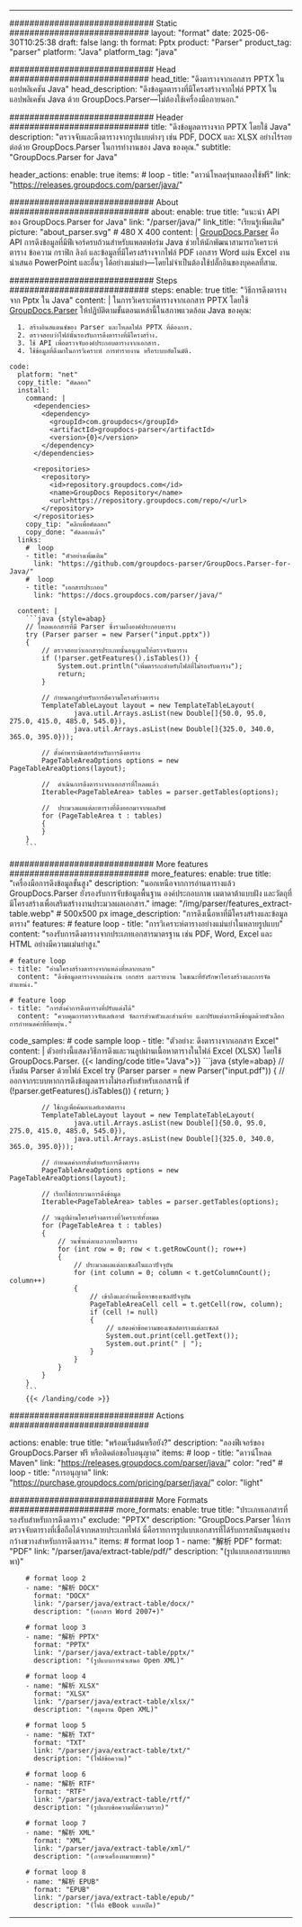 


---
############################# Static ############################
layout: "format"
date:  2025-06-30T10:25:38
draft: false
lang: th
format: Pptx
product: "Parser"
product_tag: "parser"
platform: "Java"
platform_tag: "java"

############################# Head ############################
head_title: "ดึงตารางจากเอกสาร PPTX ในแอปพลิเคชัน Java"
head_description: "ดึงข้อมูลตารางที่มีโครงสร้างจากไฟล์ PPTX ในแอปพลิเคชัน Java ด้วย GroupDocs.Parser—ไม่ต้องใช้เครื่องมือภายนอก."

############################# Header ############################
title: "ดึงข้อมูลตารางจาก PPTX โดยใช้ Java" 
description: "ตรวจจับและดึงตารางจากรูปแบบต่างๆ เช่น PDF, DOCX และ XLSX อย่างไร้รอยต่อด้วย GroupDocs.Parser ในการทำงานของ Java ของคุณ."
subtitle: "GroupDocs.Parser for Java" 

header_actions:
  enable: true
  items:
    #  loop
    - title: "ดาวน์โหลดรุ่นทดลองใช้ฟรี"
      link: "https://releases.groupdocs.com/parser/java/"
      
############################# About ############################
about:
    enable: true
    title: "แนะนำ API ของ GroupDocs.Parser for Java"
    link: "/parser/java/"
    link_title: "เรียนรู้เพิ่มเติม"
    picture: "about_parser.svg" # 480 X 400
    content: |
       [GroupDocs.Parser](/parser/java/) คือ API การดึงข้อมูลที่มีฟีเจอร์ครบถ้วนสำหรับแพลตฟอร์ม Java ช่วยให้นักพัฒนาสามารถวิเคราะห์ตาราง ข้อความ กราฟิก ลิงก์ และข้อมูลที่มีโครงสร้างจากไฟล์ PDF เอกสาร Word แผ่น Excel งานนำเสนอ PowerPoint และอื่นๆ ได้อย่างแม่นยำ—โดยไม่จำเป็นต้องใช้ปลั๊กอินของบุคคลที่สาม.

############################# Steps ############################
steps:
    enable: true
    title: "วิธีการดึงตารางจาก Pptx ใน Java"
    content: |
      ในการวิเคราะห์ตารางจากเอกสาร PPTX โดยใช้ [GroupDocs.Parser](/parser/java/) ให้ปฏิบัติตามขั้นตอนเหล่านี้ในสภาพแวดล้อม Java ของคุณ:
      
      1. สร้างอินสแตนซ์ของ Parser และโหลดไฟล์ PPTX ที่ต้องการ.
      2. ตรวจสอบว่าไฟล์นั้นรองรับการดึงตารางที่มีโครงสร้าง.
      3. ใช้ API เพื่อตรวจจับองค์ประกอบตารางจากเอกสาร.
      4. ใช้ข้อมูลที่ดึงมาในการวิเคราะห์ การทำรายงาน หรือระบบอัตโนมัติ.
   
    code:
      platform: "net"
      copy_title: "คัดลอก"
      install:
        command: |
          <dependencies>
            <dependency>
              <groupId>com.groupdocs</groupId>
              <artifactId>groupdocs-parser</artifactId>
              <version>{0}</version>
            </dependency>
          </dependencies>

          <repositories>
            <repository>
              <id>repository.groupdocs.com</id>
              <name>GroupDocs Repository</name>
              <url>https://repository.groupdocs.com/repo/</url>
            </repository>
          </repositories>
        copy_tip: "คลิกเพื่อคัดลอก"
        copy_done: "คัดลอกแล้ว"
      links:
        #  loop
        - title: "ตัวอย่างเพิ่มเติม"
          link: "https://github.com/groupdocs-parser/GroupDocs.Parser-for-Java/"
        #  loop
        - title: "เอกสารประกอบ"
          link: "https://docs.groupdocs.com/parser/java/"
          
      content: |
        ```java {style=abap}
        // โหลดเอกสารที่มี Parser ซึ่งรวมถึงองค์ประกอบตาราง
        try (Parser parser = new Parser("input.pptx"))
        {
            // ตรวจสอบว่าเอกสารประเภทนั้นอนุญาตให้ตรวจจับตาราง
            if (!parser.getFeatures().isTables()) {
                System.out.println("เพิ่มตรรกะสำหรับไฟล์ที่ไม่รองรับตาราง");
                return;
            }

            // กำหนดกฎสำหรับการตีความโครงสร้างตาราง
            TemplateTableLayout layout = new TemplateTableLayout(
                    java.util.Arrays.asList(new Double[]{50.0, 95.0, 275.0, 415.0, 485.0, 545.0}),
                    java.util.Arrays.asList(new Double[]{325.0, 340.0, 365.0, 395.0}));

            // ตั้งค่าพารามิเตอร์สำหรับการดึงตาราง
            PageTableAreaOptions options = new PageTableAreaOptions(layout);

            //  ดำเนินการดึงตารางจากเอกสารที่โหลดแล้ว
            Iterable<PageTableArea> tables = parser.getTables(options);

            //  ประมวลผลแต่ละตารางที่ดึงออกมาจากผลลัพธ์
            for (PageTableArea t : tables) 
            {
            }
        }
        ```            

############################# More features ############################
more_features:
  enable: true
  title: "เครื่องมือการดึงข้อมูลขั้นสูง"
  description: "นอกเหนือจากการอ่านตารางแล้ว GroupDocs.Parser ยังรองรับการจับข้อมูลพื้นฐาน องค์ประกอบภาพ เมตาดาต้าแบบฝัง และวัตถุที่มีโครงสร้างเพื่อเสริมสร้างงานประมวลผลเอกสาร."
  image: "/img/parser/features_extract-table.webp" # 500x500 px
  image_description: "การดึงเนื้อหาที่มีโครงสร้างและข้อมูลตาราง"
  features:
    # feature loop
    - title: "การวิเคราะห์ตารางอย่างแม่นยำในหลายรูปแบบ"
      content: "รองรับการดึงตารางจากประเภทเอกสารมาตรฐาน เช่น PDF, Word, Excel และ HTML อย่างมีความแม่นยำสูง."

    # feature loop
    - title: "อ่านโครงสร้างตารางจากแหล่งที่หลากหลาย"
      content: "ดึงข้อมูลตารางจากแผ่นงาน เอกสาร และรายงาน ในขณะที่ยังรักษาโครงสร้างและการจัดตำแหน่ง."

    # feature loop
    - title: "การตั้งค่าการดึงตารางที่ปรับแต่งได้"
      content: "ควบคุมการตรวจจับเลย์เอาต์ จัดการส่วนหัวและส่วนท้าย และปรับแต่งการดึงข้อมูลด้วยตัวเลือกการกำหนดค่าที่ยืดหยุ่น."
      
  code_samples:
    # code sample loop
    - title: "ตัวอย่าง: ดึงตารางจากเอกสาร Excel"
      content: |
        ตัวอย่างนี้แสดงวิธีการดึงและวนลูปผ่านเนื้อหาตารางในไฟล์ Excel (XLSX) โดยใช้ GroupDocs.Parser.
        {{< landing/code title="Java">}}
        ```java {style=abap}
        //  เริ่มต้น Parser ด้วยไฟล์ Excel
        try (Parser parser = new Parser("input.pdf"))
        {
            // ออกจากระบบหากการดึงข้อมูลตารางไม่รองรับสำหรับเอกสารนี้
            if (!parser.getFeatures().isTables())
            {
                return;
            }

            // ใช้กฎเพื่อค้นหาเลย์เอาต์ตาราง
            TemplateTableLayout layout = new TemplateTableLayout(
                    java.util.Arrays.asList(new Double[]{50.0, 95.0, 275.0, 415.0, 485.0, 545.0}),
                    java.util.Arrays.asList(new Double[]{325.0, 340.0, 365.0, 395.0}));

            // กำหนดค่าการตั้งสำหรับการดึงตาราง
            PageTableAreaOptions options = new PageTableAreaOptions(layout);

            // เรียกใช้กระบวนการดึงข้อมูล
            Iterable<PageTableArea> tables = parser.getTables(options);

            // วนลูปผ่านโครงสร้างตารางที่วิเคราะห์ทั้งหมด
            for (PageTableArea t : tables)
            {
                // วนซ้ำแต่ละแถวภายในตาราง
                for (int row = 0; row < t.getRowCount(); row++)
                {
                    // ประมวลผลแต่ละเซลล์ในแถวปัจจุบัน
                    for (int column = 0; column < t.getColumnCount(); column++) 
                    {
                        // เข้าถึงและอ่านเนื้อหาของเซลล์ปัจจุบัน
                        PageTableAreaCell cell = t.getCell(row, column);
                        if (cell != null)
                        {
                            // แสดงค่าข้อความของเซลล์ตารางแต่ละเซลล์
                            System.out.print(cell.getText());
                            System.out.print(" | ");
                        }
                    }
                }
            }
        }
        ```
        {{< /landing/code >}}


############################# Actions ############################

actions:
  enable: true
  title: "พร้อมเริ่มต้นหรือยัง?"
  description: "ลองฟีเจอร์ของ GroupDocs.Parser ฟรี หรือติดต่อขอใบอนุญาต"
  items:
    #  loop
    - title: "ดาวน์โหลด Maven"
      link: "https://releases.groupdocs.com/parser/java/"
      color: "red"
        #  loop
    - title: "การอนุญาต"
      link: "https://purchase.groupdocs.com/pricing/parser/java/"
      color: "light"


############################# More Formats #####################
more_formats:
    enable: true
    title: "ประเภทเอกสารที่รองรับสำหรับการดึงตาราง"
    exclude: "PPTX"
    description: "GroupDocs.Parser ให้การตรวจจับตารางที่เชื่อถือได้จากหลายประเภทไฟล์ นี่คือรายการรูปแบบเอกสารที่ได้รับการสนับสนุนอย่างกว้างขวางสำหรับการดึงตาราง."
    items: 
        # format loop 1
        - name: "解析 PDF"
          format: "PDF"
          link: "/parser/java/extract-table/pdf/"
          description: "(รูปแบบเอกสารแบบพกพา)"
          
        # format loop 2
        - name: "解析 DOCX"
          format: "DOCX"
          link: "/parser/java/extract-table/docx/"
          description: "(เอกสาร Word 2007+)"
          
        # format loop 3
        - name: "解析 PPTX"
          format: "PPTX"
          link: "/parser/java/extract-table/pptx/"
          description: "(รูปแบบการนำเสนอ Open XML)"
          
        # format loop 4
        - name: "解析 XLSX"
          format: "XLSX"
          link: "/parser/java/extract-table/xlsx/"
          description: "(สมุดงาน Open XML)"
          
        # format loop 5
        - name: "解析 TXT"
          format: "TXT"
          link: "/parser/java/extract-table/txt/"
          description: "(ไฟล์ข้อความ)"
          
        # format loop 6
        - name: "解析 RTF"
          format: "RTF"
          link: "/parser/java/extract-table/rtf/"
          description: "(รูปแบบข้อความที่มีความรวย)"
          
        # format loop 7
        - name: "解析 XML"
          format: "XML"
          link: "/parser/java/extract-table/xml/"
          description: "(ภาษาเครื่องหมายขยาย)"
          
        # format loop 8
        - name: "解析 EPUB"
          format: "EPUB"
          link: "/parser/java/extract-table/epub/"
          description: "(ไฟล์ eBook แบบเปิด)"
         
          

---
